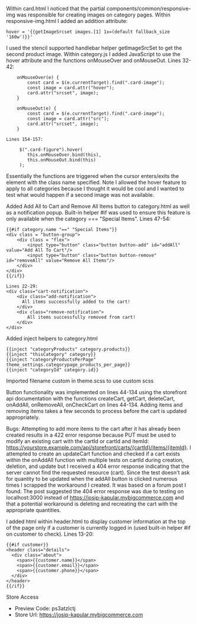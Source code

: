 Within card.html I noticed that the partial components/common/responsive-img was responsible for creating images on category pages. Within responsive-img.html I added an addition attribute:
```
hover = '{{getImageSrcset images.[1] 1x=(default fallback_size '160w')}}'
```
I used the stencil supported handlebar helper getImageSrcSet to get the second product image. Within category.js I added JavaScript to use the hover attribute and the functions onMouseOver and onMouseOut.
Lines 32-42:
```
    onMouseOver(e) {
        const card = $(e.currentTarget).find(".card-image");
        const image = card.attr("hover");
        card.attr("srcset", image);
    }
```
```
    onMouseOut(e) {
        const card = $(e.currentTarget).find(".card-image");
        const image = card.attr("src");
        card.attr("srcset", image);
    }
```
```
Lines 154-157:

     $(".card-figure").hover(
        this.onMouseOver.bind(this),
        this.onMouseOut.bind(this)
     );
```
     
Essentially the functions are triggered when the cursor enters/exits the element with the class name specified. Note I allowed the hover feature to apply to all categories because I thought it would be cool and I wanted to test what would happen if a second image was not available.

Added Add All to Cart and Remove All Items button to category.html as well as a notification popup. Built-in helper #if was used to ensure this feature is only available when the category === "Special Items".
Lines 47-54:
```
{{#if category.name "==" "Special Items"}}
<div class = "button-group">
    <div class = "flex">
        <input type="button" class="button button-add" id="addAll" value="Add All To Cart"/>
        <input type="button" class="button button-remove" id="removeAll" value="Remove All Items"/>
    </div>
</div>
{{/if}}
```
```
Lines 22-29:
<div class="cart-notification">
    <div class="add-notification">
      All items successfully added to the cart!
    </div>
    <div class="remove-notification">
        All items successfully removed from cart!
    </div>
</div>
```
Added inject helpers to category.html
```
{{inject "categoryProducts" category.products}}
{{inject "thisCategory" category}}
{{inject "categoryProductsPerPage" theme_settings.categorypage_products_per_page}}
{{inject "categoryId" category.id}}
```

Imported filename custom in theme.scss to use custom scss

Button functionality was implemented on lines 44-134 using the storefront api documentation with the functions createCart, getCart, deleteCart, onAddAll, onRemoveAll, onCheckCart on lines 44-134. Adding items and removing items takes a few seconds to process before the cart is updated appropriately.

Bugs: Attempting to add more items to the cart after it has already been created results in a 422 error response because PUT must be used to modify an existing cart with the cartId or cartId and itemId: https://yourstore.example.com/api/storefront/carts/{cartId}/items/{itemId}. I attempted to create an updateCart function and checked if a cart exists within the onAddAll function with multiple tests on cartId during creation, deletion, and update but I received a 404 error response indicating that the server cannot find the requested resource (cart). Since the test doesn't ask for quantity to be updated when the addAll button is clicked numerous times I scrapped the workaround I created. It was based on a forum post I found. The post suggested the 404 error response was due to testing on localhost:3000 instead of https://josip-kapular.mybigcommerce.com and that a potential workaround is deleting and recreating the cart with the appropriate quantities.

I added html within header.html to display customer information at the top of the page only if a customer is currently logged in (used built-in helper #if on customer to check).
Lines 13-20:
```
{{#if customer}}
<header class="details">
  <div class="about">
    <span>{{customer.name}}</span>
    <span>{{customer.email}}</span>
    <span>{{customer.phone}}</span>
  </div>
</header>
{{/if}}
```

Store Access
- Preview Code: ps3atzlctj
- Store Url: https://josip-kapular.mybigcommerce.com
